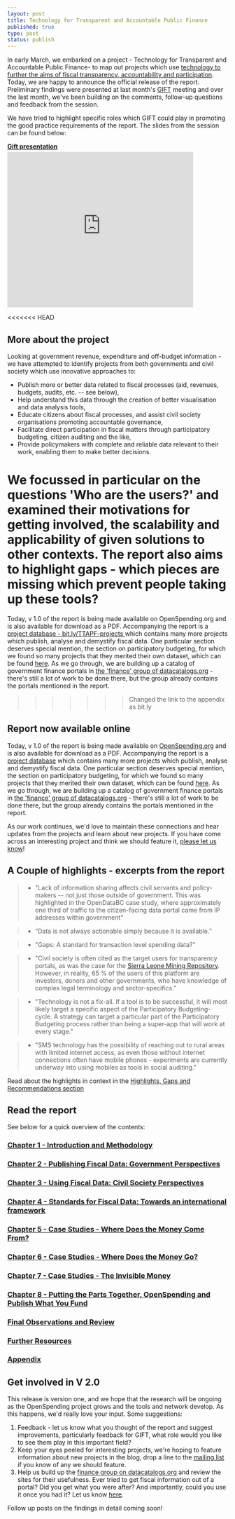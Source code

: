 ```yaml
--- 
layout: post
title: Technology for Transparent and Accountable Public Finance
published: true
type: post
status: publish
---
```


In early March, we embarked on a project - Technology for Transparent and Accountable Public Finance- to map out projects which use [technology to further the aims of fiscal transparency, accountability and participation](http://openspending.org/blog/2012/03/12/technology-for-fiscal-transparency-where-next.html). Today, we are happy to announce the official release of the report. Preliminary findings were presented at last month's [GIFT](http://fiscaltransparency.net/) meeting and over the last month, we've been building on the comments, follow-up questions and feedback from the session. 

We have tried to highlight specific roles which GIFT could play in promoting the good practice requirements of the report. The slides from the session can be found below:

<div style="width:425px" id="__ss_12607771"> <strong style="display:block;margin:12px 0 4px"><a href="http://www.slideshare.net/lucyfedia/gift-presentation-12607771" title="Gift presentation" target="_blank">Gift presentation</a></strong> <iframe src="http://www.slideshare.net/slideshow/embed_code/12607771" width="425" height="355" frameborder="0" marginwidth="0" marginheight="0" scrolling="no" allowfullscreen></iframe> </div>

<<<<<<< HEAD
## More about the project

Looking at government revenue, expenditure and off-budget information - we have attempted to identify projects from both governments and civil society which use innovative approaches to: 

* Publish more or better data related to fiscal processes (aid, revenues, budgets, audits, etc. -- see below),
* Help understand this data through the creation of better visualisation and data analysis tools,
* Educate citizens about fiscal processes, and assist civil society organisations promoting accountable governance,
* Facilitate direct participation in fiscal matters through participatory budgeting, citizen auditing and the like,
* Provide policymakers with complete and reliable data relevant to their work, enabling them to make better decisions.

We focussed in particular on the questions 'Who are the users?' and examined their motivations for getting involved, the scalability and applicability of given solutions to other contexts. The report also aims to highlight gaps - which pieces are missing which prevent people taking up these tools?
=======
Today, v 1.0  of the report is being made available on OpenSpending.org and is also available for download as a PDF. Accompanying the report is a [project database - bit.ly/TTAPF-projects ](https://bit.ly/TTAPF-projects) which contains many more projects which publish, analyse and demystify fiscal data. One particular section deserves special mention, the section on participatory budgeting, for which we found so many projects that they merited their own dataset, which can be found [here](https://docs.google.com/spreadsheet/ccc?key=0AvoV_cBqwo28dE9fZy02NEt2UGxPTnRQMTEzaUhTOGc#gid=4). As we go through, we are building up a catalog of government finance portals in [the 'finance' group of datacatalogs.org](http://datacatalogs.org/group/finance) - there's still a lot of work to be done there, but the group already contains the portals mentioned in the report. 
>>>>>>> Changed the link to the appendix as bit.ly

## Report now available online

Today, v 1.0  of the report is being made available on [OpenSpending.org](http://openspending.org/resources/gift/index.html) and is also available for download as a PDF. Accompanying the report is a [project database](https://docs.google.com/spreadsheet/ccc?key=0AvoV_cBqwo28dDBHNUJaWUFLQS1rNDY3YWFBcU5VQ0E&pli=1#gid=0) which contains many more projects which publish, analyse and demystify fiscal data. One particular section deserves special mention, the section on participatory budgeting, for which we found so many projects that they merited their own dataset, which can be found [here](https://docs.google.com/spreadsheet/ccc?key=0AvoV_cBqwo28dE9fZy02NEt2UGxPTnRQMTEzaUhTOGc#gid=4). As we go through, we are building up a catalog of government finance portals in [the 'finance' group of datacatalogs.org](http://datacatalogs.org/group/finance) - there's still a lot of work to be done there, but the group already contains the portals mentioned in the report. 

As our work continues, we'd love to maintain these connections and hear updates from the projects and learn about new projects. If you have come across an interesting project and think we should feature it, [please let us know](mailto:gift-report@okfn.org)! 

## A Couple of highlights - excerpts from the report

> * "Lack of information sharing affects civil servants and policy-makers -- not just those outside of government. This was highlighted in the OpenDataBC case study, where approximately one third of traffic to the citizen-facing data portal came from IP addresses within government"

> * “Data is not always actionable simply because it is available.”

> * "Gaps: A standard for transaction level spending data?"

> * "Civil society is often cited as the target users for transparency portals, as was the case for the [Sierra Leone Mining Repository](http://sierraleone.revenuesystems.org/login/auth). However, in reality, 65 % of the users of this platform are investors, donors and other governments, who have knowledge of complex legal terminology and sector-specifics."

> * "Technology is not a fix-all. If a tool is to be successful, it will most likely target a specific aspect of the Participatory Budgeting-cycle. A strategy can target a particular part of the Participatory Budgeting process rather than being a super-app that will work at every stage."

> * "SMS technology has the possibility of reaching out to rural areas with limited internet access, as even those without internet connections often have mobile phones - experiments are currently underway into using mobiles as tools in social auditing."

Read about the highlights in context in the [Highlights, Gaps and Recommendations section](http://openspending.org/resources/gift/chapter1-3.html)

## Read the report

See below for a quick overview of the contents: 

### [Chapter 1 - Introduction and Methodology](http://openspending.org/resources/gift/chapter1.html)

### [Chapter 2 - Publishing Fiscal Data: Government Perspectives](http://openspending.org/resources/gift/chapter2-intro.html)

### [Chapter 3 - Using Fiscal Data: Civil Society Perspectives](http://openspending.org/resources/gift/chapter3-intro.html)

### [Chapter 4 - Standards for Fiscal Data:  Towards an international framework](http://openspending.org/resources/gift/chapter4-intro.html)

### [Chapter 5 - Case Studies - Where Does the Money Come From?](http://openspending.org/resources/gift/chapter5-intro.html)

### [Chapter 6 - Case Studies - Where Does the Money Go?](http://openspending.org/resources/gift/chapter6-intro.html)

### [Chapter 7 - Case Studies - The Invisible Money](http://openspending.org/resources/gift/chapter7-intro.html)

### [Chapter 8 - Putting the Parts Together, OpenSpending and Publish What You Fund](http://openspending.org/resources/gift/chapter8-intro.html)
### [Final Observations and Review](http://openspending.org/resources/gift/chapter9-intro.html)
### [Further Resources](http://openspending.org/resources/gift/bibliography.html)
### [Appendix](http://openspending.org/resources/gift/chapter10-intro.html)

## Get involved in V 2.0

This release is version one, and we hope that the research will be ongoing as the OpenSpending project grows and the tools and network develop. As this happens, we'd really love your input. Some suggestions: 

1. Feedback - let us know what you thought of the report and suggest improvements, particularly feedback for GIFT, what role would you like to see them play in this important field? 
2. Keep your eyes peeled for interesting projects, we're hoping to feature information about new projects in the blog, drop a line to the [mailing list](http://lists.okfn.org/mailman/listinfo/openspending) if you know of any we should feature. 
3. Help us build up the [finance group on datacatalogs.org](http://datacatalogs.org/group/finance) and review the sites for their usefulness. Ever tried to get fiscal information out of a portal? Did you get what you were after? And importantly, could you use it once you had it? Let us know [here](https://docs.google.com/spreadsheet/viewform?formkey=dGNXNVFXdDlPNlRDaXB2bXc0aGR5UVE6MQ#gid=0).

Follow up posts on the findings in detail coming soon!